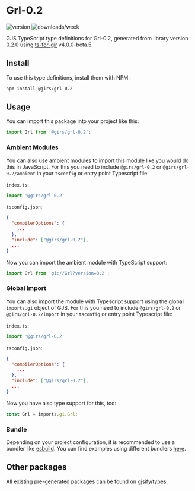 
# Grl-0.2

![version](https://img.shields.io/npm/v/@girs/grl-0.2)
![downloads/week](https://img.shields.io/npm/dw/@girs/grl-0.2)


GJS TypeScript type definitions for Grl-0.2, generated from library version 0.2.0 using [ts-for-gir](https://github.com/gjsify/ts-for-gir) v4.0.0-beta.5.


## Install

To use this type definitions, install them with NPM:
```bash
npm install @girs/grl-0.2
```

## Usage

You can import this package into your project like this:
```ts
import Grl from '@girs/grl-0.2';
```

### Ambient Modules

You can also use [ambient modules](https://github.com/gjsify/ts-for-gir/tree/main/packages/cli#ambient-modules) to import this module like you would do this in JavaScript.
For this you need to include `@girs/grl-0.2` or `@girs/grl-0.2/ambient` in your `tsconfig` or entry point Typescript file:

`index.ts`:
```ts
import '@girs/grl-0.2'
```

`tsconfig.json`:
```json
{
  "compilerOptions": {
    ...
  },
  "include": ["@girs/grl-0.2"],
  ...
}
```

Now you can import the ambient module with TypeScript support: 

```ts
import Grl from 'gi://Grl?version=0.2';
```

### Global import

You can also import the module with Typescript support using the global `imports.gi` object of GJS.
For this you need to include `@girs/grl-0.2` or `@girs/grl-0.2/import` in your `tsconfig` or entry point Typescript file:

`index.ts`:
```ts
import '@girs/grl-0.2'
```

`tsconfig.json`:
```json
{
  "compilerOptions": {
    ...
  },
  "include": ["@girs/grl-0.2"],
  ...
}
```

Now you have also type support for this, too:

```ts
const Grl = imports.gi.Grl;
```

### Bundle

Depending on your project configuration, it is recommended to use a bundler like [esbuild](https://esbuild.github.io/). You can find examples using different bundlers [here](https://github.com/gjsify/ts-for-gir/tree/main/examples).

## Other packages

All existing pre-generated packages can be found on [gjsify/types](https://github.com/gjsify/types).

